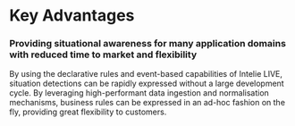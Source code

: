 # Key Advantages

### Providing situational awareness for many application domains with reduced time to market and flexibility

By using the declarative rules and event-based capabilities of Intelie LIVE, situation detections can be rapidly expressed without a large development cycle. By leveraging high-performant data ingestion and normalisation mechanisms, business rules can be expressed in an ad-hoc fashion on the fly, providing great flexibility to customers.

